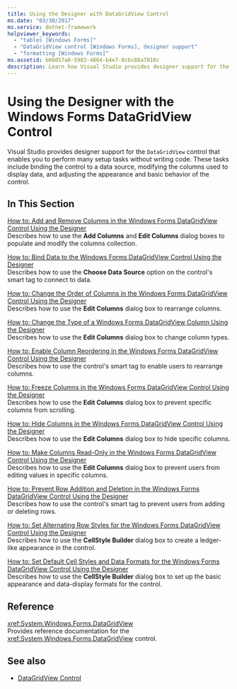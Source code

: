 ```yaml
---
title: Using the Designer with DataGridView Control
ms.date: "03/30/2017"
ms.service: dotnet-framework
helpviewer_keywords: 
  - "tables [Windows Forms]"
  - "DataGridView control [Windows Forms], designer support"
  - "formatting [Windows Forms]"
ms.assetid: b66057a6-5983-4864-b4e7-8cbc88a7010c
description: Learn how Visual Studio provides designer support for the DataGridView control that enables users to perform many setup tasks without writing code.
---
```

# Using the Designer with the Windows Forms DataGridView Control

Visual Studio provides designer support for the `DataGridView` control that enables you to perform many setup tasks without writing code. These tasks include binding the control to a data source, modifying the columns used to display data, and adjusting the appearance and basic behavior of the control.  
  
## In This Section  

 [How to: Add and Remove Columns in the Windows Forms DataGridView Control Using the Designer](add-and-remove-columns-in-the-datagrid-using-the-designer.md)  
 Describes how to use the **Add Columns** and **Edit Columns** dialog boxes to populate and modify the columns collection.  
  
 [How to: Bind Data to the Windows Forms DataGridView Control Using the Designer](bind-data-to-the-datagrid-using-the-designer.md)  
 Describes how to use the **Choose Data Source** option on the control's smart tag to connect to data.  
  
 [How to: Change the Order of Columns in the Windows Forms DataGridView Control Using the Designer](change-the-order-of-columns-in-the-datagrid-using-the-designer.md)  
 Describes how to use the **Edit Columns** dialog box to rearrange columns.  
  
 [How to: Change the Type of a Windows Forms DataGridView Column Using the Designer](change-the-type-of-a-wf-datagridview-column-using-the-designer.md)  
 Describes how to use the **Edit Columns** dialog box to change column types.  
  
 [How to: Enable Column Reordering in the Windows Forms DataGridView Control Using the Designer](enable-column-reordering-in-the-datagrid-using-the-designer.md)  
 Describes how to use the control's smart tag to enable users to rearrange columns.  
  
 [How to: Freeze Columns in the Windows Forms DataGridView Control Using the Designer](freeze-columns-in-the-datagrid-using-the-designer.md)  
 Describes how to use the **Edit Columns** dialog box to prevent specific columns from scrolling.  
  
 [How to: Hide Columns in the Windows Forms DataGridView Control Using the Designer](hide-columns-in-the-datagrid-using-the-designer.md)  
 Describes how to use the **Edit Columns** dialog box to hide specific columns.  
  
 [How to: Make Columns Read-Only in the Windows Forms DataGridView Control Using the Designer](make-columns-read-only-in-the-datagrid-using-the-designer.md)  
 Describes how to use the **Edit Columns** dialog box to prevent users from editing values in specific columns.  
  
 [How to: Prevent Row Addition and Deletion in the Windows Forms DataGridView Control Using the Designer](prevent-row-addition-and-deletion-in-the-datagrid-using-the-designer.md)  
 Describes how to use the control's smart tag to prevent users from adding or deleting rows.  
  
 [How to: Set Alternating Row Styles for the Windows Forms DataGridView Control Using the Designer](set-alternating-row-styles-for-the-datagrid-using-the-designer.md)  
 Describes how to use the **CellStyle Builder** dialog box to create a ledger-like appearance in the control.  
  
 [How to: Set Default Cell Styles and Data Formats for the Windows Forms DataGridView Control Using the Designer](default-cell-styles-datagridview.md)  
 Describes how to use the **CellStyle Builder** dialog box to set up the basic appearance and data-display formats for the control.  
  
## Reference  

 <xref:System.Windows.Forms.DataGridView>  
 Provides reference documentation for the <xref:System.Windows.Forms.DataGridView> control.  
  
## See also

- [DataGridView Control](datagridview-control-windows-forms.md)
